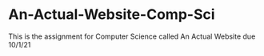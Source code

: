 # An-Actual-Website-Comp-Sci
This is the assignment for Computer Science called An Actual Website due 10/1/21
